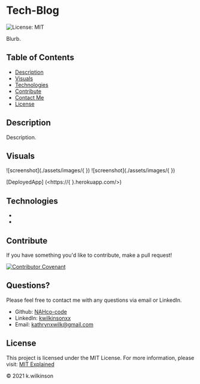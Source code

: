 # Tech-Blog

![License: MIT](https://img.shields.io/badge/License-MIT-success.svg)

Blurb.

## Table of Contents

- [Description](#description)
- [Visuals](#visuals)
- [Technologies](#technologies)
- [Contribute](#contribute)
- [Contact Me](#questions)
- [License](#license)

## Description

Description.

## Visuals

![screenshot](./assets/images/{ }) ![screenshot](./assets/images/{ })

[DeployedApp] (<https://{ }.herokuapp.com/>)

## Technologies

-
-

## Contribute

If you have something you'd like to contribute, make a pull request!

[![Contributor Covenant](https://img.shields.io/badge/Contributor%20Covenant-2.0-4baaaa.svg)](code_of_conduct.md)

## Questions?

Please feel free to contact me with any questions via email or LinkedIn.

- Github: [NAHco-code](https://github.com/NAHco-code)
- LinkedIn: [kwilkinsonxx](https://www.linkedin.com/in/kwilkinsonxx/)
- Email: [kathrynxwilk@gmail.com](kathrynxwilk@gmail.com)

## License

This project is licensed under the MIT License.
For more information, please visit: [MIT Explained](https://choosealicense.com/licenses/mit/)

&copy; 2021 k.wilkinson
